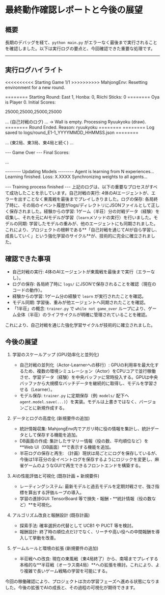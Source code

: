# 最終動作確認レポートと今後の展望

## 概要
長期のデバッグを経て、`python main.py` がエラーなく最後まで実行されることを確認しました。以下は実行ログの要点と、今回確認できた重要な処理です。

---

## 実行ログハイライト
<<<<<<<<<< Starting Game 1/1 >>>>>>>>>>
MahjongEnv: Resetting environment for a new round.

======== Starting Round: East 1, Honba: 0, Riichi Sticks: 0 ========
Oya is Player 0. Initial Scores:

25000,25000,25000,25000

...
(自己対戦のログ)
...
-> Wall is empty. Processing Ryuukyoku (draw).
======== Round Ended. Reason: ryuukyoku ========
======== Log saved to logs/round_E1-1_YYYYMMDD_HHMMSS.json ========

... (東2局、東3局、東4局と続く) ...

--- Game Over ---
Final Scores:

...

-------- Updating Models --------
Agent is learning from N experiences...
Learning finished. Loss: X.XXXX
Synchronizing weights to all agents...

--- Training process finished ---
上記のログは、以下の重要なプロセスがすべて成功したことを示しています。自己対戦の実行: 4体のAIエージェントが、エラーを出すことなく東風戦を最後までプレイしきりました。ログの保存: 各局終了時に、その局のイベント履歴がlogs/ディレクトリにJSONファイルとして正しく保存されました。経験からの学習: 1ゲーム（半荘）分の対戦データ（経験）を収集し、それを元にAIモデルが学習（`learn`メソッドの実行）を行いました。モデルの同期: 学習したモデルの重みが、他のエージェントにも同期されました。これにより、プロジェクトの根幹である**「自己対戦を通じてAIが自ら学習し、成長していく」という強化学習のサイクル**が、技術的に完全に確立されました。

## 確認できた事項
- 自己対戦の実行: 4体のAIエージェントが東風戦を最後まで実行（エラーなし）。
- ログの保存: 各局終了時に `logs/` にJSONで保存されることを確認（現在のコードの動作）。
- 経験からの学習: 1ゲーム分の経験で `learn` が実行されたことを確認。
- モデル同期: 学習後、重みが他エージェントへ同期されたことを確認。
- 「1半荘」の概念: `trainer.py` で `while not game_over` ループにより、ゲーム全体（半荘）のライフサイクルが明確に管理されていることを確認。

これにより、自己対戦を通じた強化学習サイクルが技術的に確立されました。

## 今後の展望
1. 学習のスケールアップ (GPU効率化と並列化)  
   - 自己対戦の並列化（Actor-Learnerへの移行）: GPUの利用率を最大化するため、複数の環境シミュレーション（Actor）をCPUコアで並行稼働させ、学習データ（経験）を中央バッファに常時投入する。GPUは中央バッファから大規模なバッチデータを継続的に取得し、モデルを学習させる（Learner）。  
   - モデル保存: `trainer.py` に定期保存（例: `models/` 配下へ `agent.model.save(...)`）を実装。モデルは上書きではなく、バージョンごとに新規作成する。  

2. データとログの高度化 (新規要件の追加)  
   - 統計情報収集: MahjongEnv内でアガリ時に役の情報を集計し、統計データとして保存する機能を追加。  
   - DB画面の作成: 集計したサマリー情報（役の数、平均順位など）を**Web UI（DB画面）**で表示する機能を追加。  
   - 半荘ログの保存と再生: （計画）現状は局ごとにログを保存しているが、今後は1半荘分の全イベントログを保存するようにロジックを変更し、麻雀ゲームのようなGUIで再生できるフロントエンドを構築する。  

3. AIの性能評価と可視化 (既存計画 + 新規要件)  
   - レーティングシステム: 最新モデルと過去モデルを定期対戦させ、強さ指標を算出する評価ループの導入。  
   - 学習の進捗GUI: TensorBoard 等で損失・報酬・**統計情報（役の数など）**を可視化。  

4. アルゴリズム改良と報酬設計 (既存計画)  
   - 探索手法: 確率選択の代替として UCB1 や PUCT 等を検討。  
   - 報酬設計: 終了時の順位点だけでなく、リーチや高い役への中間報酬を導入して挙動を改善。  

5. ゲームルールと環境の拡張 (新規要件の追加)  
   - 半荘戦への改良: 現在の東風戦（東4局終了）から、南場までプレイする本格的な**半荘戦（オーラス南4局）**への拡張を検討。これにより、より複雑で長いゲーム戦略の学習を可能にする。  

今回の稼働確認により、プロジェクトは次の学習フェーズへ進める状態になりました。今後の拡張でAIの成長と、その過程の可視化が期待できます。